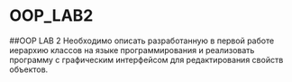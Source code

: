 # OOP_LAB2
##OOP LAB 2
Необходимо описать разработанную в первой работе иерархию классов на языке программирования и реализовать программу с графическим интерфейсом для редактирования свойств объектов.
